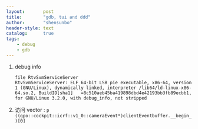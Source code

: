 ```yaml
---
layout:       post
title:        "gdb, tui and ddd"
author:       "shensunbo"
header-style: text
catalog:      true
tags:
    - debug
    - gdb
---
```


1. debug info
    ```
    file RtvSvmServiceServer
    RtvSvmServiceServer: ELF 64-bit LSB pie executable, x86-64, version 1 (GNU/Linux), dynamically linked, interpreter /lib64/ld-linux-x86-64.so.2, BuildID[sha1]   =8c510aeb45ba419898dbd4e42193bb3fb89ecbb1, for GNU/Linux 3.2.0, with debug_info, not stripped
    ```

2. 访问 vector : `p ((gpo::cockpit::icrf::v1_0::cameraEvent*)clientEventbuffer.__begin_)[0]`